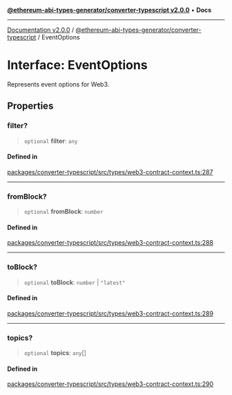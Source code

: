 [**@ethereum-abi-types-generator/converter-typescript v2.0.0**](../README.md) • **Docs**

***

[Documentation v2.0.0](../../../packages.md) / [@ethereum-abi-types-generator/converter-typescript](../README.md) / EventOptions

# Interface: EventOptions

Represents event options for Web3.

## Properties

### filter?

> `optional` **filter**: `any`

#### Defined in

[packages/converter-typescript/src/types/web3-contract-context.ts:287](https://github.com/niZmosis/ethereum-abi-types-generator/blob/8be0c174f1ad191b06c4413881733fc6912573c5/packages/converter-typescript/src/types/web3-contract-context.ts#L287)

***

### fromBlock?

> `optional` **fromBlock**: `number`

#### Defined in

[packages/converter-typescript/src/types/web3-contract-context.ts:288](https://github.com/niZmosis/ethereum-abi-types-generator/blob/8be0c174f1ad191b06c4413881733fc6912573c5/packages/converter-typescript/src/types/web3-contract-context.ts#L288)

***

### toBlock?

> `optional` **toBlock**: `number` \| `"latest"`

#### Defined in

[packages/converter-typescript/src/types/web3-contract-context.ts:289](https://github.com/niZmosis/ethereum-abi-types-generator/blob/8be0c174f1ad191b06c4413881733fc6912573c5/packages/converter-typescript/src/types/web3-contract-context.ts#L289)

***

### topics?

> `optional` **topics**: `any`[]

#### Defined in

[packages/converter-typescript/src/types/web3-contract-context.ts:290](https://github.com/niZmosis/ethereum-abi-types-generator/blob/8be0c174f1ad191b06c4413881733fc6912573c5/packages/converter-typescript/src/types/web3-contract-context.ts#L290)
